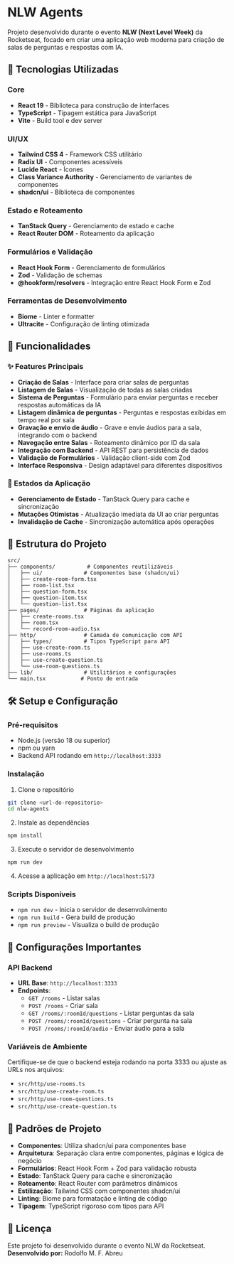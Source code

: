 # NLW Agents

Projeto desenvolvido durante o evento **NLW (Next Level Week)** da Rocketseat, focado em criar uma aplicação web moderna para criação de salas de perguntas e respostas com IA.

## 🚀 Tecnologias Utilizadas

### Core

- **React 19** - Biblioteca para construção de interfaces
- **TypeScript** - Tipagem estática para JavaScript
- **Vite** - Build tool e dev server

### UI/UX

- **Tailwind CSS 4** - Framework CSS utilitário
- **Radix UI** - Componentes acessíveis
- **Lucide React** - Ícones
- **Class Variance Authority** - Gerenciamento de variantes de componentes
- **shadcn/ui** - Biblioteca de componentes

### Estado e Roteamento

- **TanStack Query** - Gerenciamento de estado e cache
- **React Router DOM** - Roteamento da aplicação

### Formulários e Validação

- **React Hook Form** - Gerenciamento de formulários
- **Zod** - Validação de schemas
- **@hookform/resolvers** - Integração entre React Hook Form e Zod

### Ferramentas de Desenvolvimento

- **Biome** - Linter e formatter
- **Ultracite** - Configuração de linting otimizada

## 🎯 Funcionalidades

### ✨ Features Principais

- **Criação de Salas** - Interface para criar salas de perguntas
- **Listagem de Salas** - Visualização de todas as salas criadas
- **Sistema de Perguntas** - Formulário para enviar perguntas e receber respostas automáticas da IA
- **Listagem dinâmica de perguntas** - Perguntas e respostas exibidas em tempo real por sala
- **Gravação e envio de áudio** - Grave e envie áudios para a sala, integrando com o backend
- **Navegação entre Salas** - Roteamento dinâmico por ID da sala
- **Integração com Backend** - API REST para persistência de dados
- **Validação de Formulários** - Validação client-side com Zod
- **Interface Responsiva** - Design adaptável para diferentes dispositivos

### 🔄 Estados da Aplicação

- **Gerenciamento de Estado** - TanStack Query para cache e sincronização
- **Mutações Otimistas** - Atualização imediata da UI ao criar perguntas
- **Invalidação de Cache** - Sincronização automática após operações

## 📁 Estrutura do Projeto

```
src/
├── components/          # Componentes reutilizáveis
│   ├── ui/             # Componentes base (shadcn/ui)
│   ├── create-room-form.tsx
│   ├── room-list.tsx
│   ├── question-form.tsx
│   ├── question-item.tsx
│   └── question-list.tsx
├── pages/              # Páginas da aplicação
│   ├── create-rooms.tsx
│   ├── room.tsx
│   └── record-room-audio.tsx
├── http/               # Camada de comunicação com API
│   ├── types/          # Tipos TypeScript para API
│   ├── use-create-room.ts
│   ├── use-rooms.ts
│   ├── use-create-question.ts
│   └── use-room-questions.ts
├── lib/                # Utilitários e configurações
└── main.tsx           # Ponto de entrada
```

## 🛠️ Setup e Configuração

### Pré-requisitos

- Node.js (versão 18 ou superior)
- npm ou yarn
- Backend API rodando em `http://localhost:3333`

### Instalação

1. Clone o repositório

```bash
git clone <url-do-repositorio>
cd nlw-agents
```

2. Instale as dependências

```bash
npm install
```

3. Execute o servidor de desenvolvimento

```bash
npm run dev
```

4. Acesse a aplicação em `http://localhost:5173`

### Scripts Disponíveis

- `npm run dev` - Inicia o servidor de desenvolvimento
- `npm run build` - Gera build de produção
- `npm run preview` - Visualiza o build de produção

## 🔧 Configurações Importantes

### API Backend

- **URL Base**: `http://localhost:3333`
- **Endpoints**:
  - `GET /rooms` - Listar salas
  - `POST /rooms` - Criar sala
  - `GET /rooms/:roomId/questions` - Listar perguntas da sala
  - `POST /rooms/:roomId/questions` - Criar pergunta na sala
  - `POST /rooms/:roomId/audio` - Enviar áudio para a sala

### Variáveis de Ambiente

Certifique-se de que o backend esteja rodando na porta 3333 ou ajuste as URLs nos arquivos:

- `src/http/use-rooms.ts`
- `src/http/use-create-room.ts`
- `src/http/use-room-questions.ts`
- `src/http/use-create-question.ts`

## 🎨 Padrões de Projeto

- **Componentes**: Utiliza shadcn/ui para componentes base
- **Arquitetura**: Separação clara entre componentes, páginas e lógica de negócio
- **Formulários**: React Hook Form + Zod para validação robusta
- **Estado**: TanStack Query para cache e sincronização
- **Roteamento**: React Router com parâmetros dinâmicos
- **Estilização**: Tailwind CSS com componentes shadcn/ui
- **Linting**: Biome para formatação e linting de código
- **Tipagem**: TypeScript rigoroso com tipos para API

## 📝 Licença

Este projeto foi desenvolvido durante o evento NLW da Rocketseat.
**Desenvolvido por:** Rodolfo M. F. Abreu
